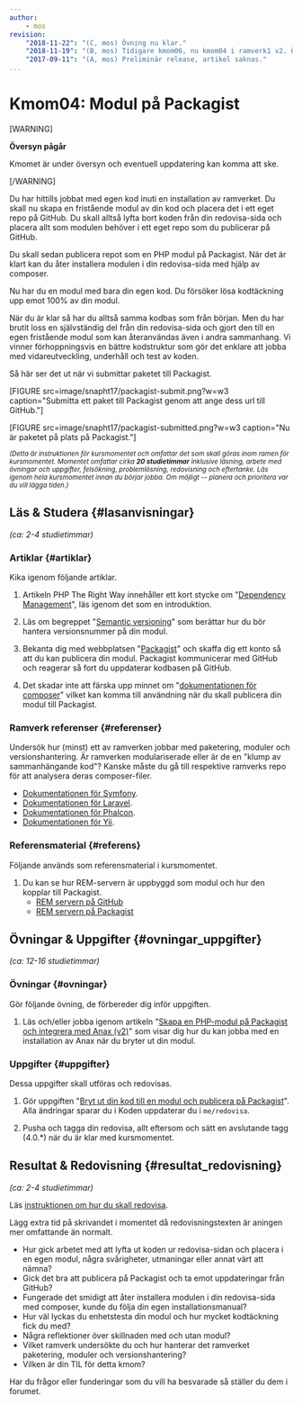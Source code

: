 ```yaml
---
author:
    - mos
revision:
    "2018-11-22": "(C, mos) Övning nu klar."
    "2018-11-19": "(B, mos) Tidigare kmom06, nu kmom04 i ramverk1 v2. Övnings saknas."
    "2017-09-11": "(A, mos) Preliminär release, artikel saknas."
...
```

Kmom04: Modul på Packagist
==================================

[WARNING]

**Översyn pågår**

Kmomet är under översyn och eventuell uppdatering kan komma att ske.

[/WARNING]

Du har hittills jobbat med egen kod inuti en installation av ramverket. Du skall nu skapa en fristående modul av din kod och placera det i ett eget repo på GitHub. Du skall alltså lyfta bort koden från din redovisa-sida och placera allt som modulen behöver i ett eget repo som du publicerar på GitHub.

Du skall sedan publicera repot som en PHP modul på Packagist. När det är klart kan du åter installera modulen i din redovisa-sida med hjälp av composer.

Nu har du en modul med bara din egen kod. Du försöker lösa kodtäckning upp emot 100% av din modul.

När du är klar så har du alltså samma kodbas som från början. Men du har brutit loss en självständig del från din redovisa-sida och gjort den till en egen fristående modul som kan återanvändas även i andra sammanhang. Vi vinner förhoppningsvis en bättre kodstruktur som gör det enklare att jobba med vidareutveckling, underhåll och test av koden.

<!--more-->


Så här ser det ut när vi submittar paketet till Packagist.

[FIGURE src=image/snapht17/packagist-submit.png?w=w3 caption="Submitta ett paket till Packagist genom att ange dess url till GitHub."]

[FIGURE src=image/snapht17/packagist-submitted.png?w=w3 caption="Nu är paketet på plats på Packagist."]



<small><i>(Detta är instruktionen för kursmomentet och omfattar det som skall göras inom ramen för kursmomentet. Momentet omfattar cirka **20 studietimmar** inklusive läsning, arbete med övningar och uppgifter, felsökning, problemlösning, redovisning och eftertanke. Läs igenom hela kursmomentet innan du börjar jobba. Om möjligt -- planera och prioritera var du vill lägga tiden.)</i></small>



Läs & Studera  {#lasanvisningar}
---------------------------------

*(ca: 2-4 studietimmar)*



### Artiklar {#artiklar}

Kika igenom följande artiklar.

1. Artikeln PHP The Right Way innehåller ett kort stycke om "[Dependency Management](http://www.phptherightway.com/#dependency_management)", läs igenom det som en introduktion.

1. Läs om begreppet "[Semantic versioning](http://semver.org/)" som berättar hur du bör hantera versionsnummer på din modul.

1. Bekanta dig med webbplatsen "[Packagist](https://packagist.org/about)" och skaffa dig ett konto så att du kan publicera din modul. Packagist kommunicerar med GitHub och reagerar så fort du uppdaterar kodbasen på GitHub.

1. Det skadar inte att färska upp minnet om "[dokumentationen för composer](https://getcomposer.org/doc/)" vilket kan komma till användning när du skall publicera din modul till Packagist.



### Ramverk referenser {#referenser}

Undersök hur (minst) ett av ramverken jobbar med paketering, moduler och versionshantering. Är ramverken modulariserade eller är de en "klump av sammanhängande kod"? Kanske måste du gå till respektive ramverks repo för att analysera deras composer-filer.

* [Dokumentationen för Symfony](https://symfony.com/doc/current/).
* [Dokumentationen för Laravel](https://laravel.com/docs/5.7).
* [Dokumentationen för Phalcon](https://docs.phalconphp.com/en/).
* [Dokumentationen för Yii](https://www.yiiframework.com/doc/guide/2.0/en).



### Referensmaterial {#referens}

Följande används som referensmaterial i kursmomentet.

1. Du kan se hur REM-servern är uppbyggd som modul och hur den kopplar till Packagist.
    * [REM servern på GitHub](https://github.com/canax/remserver)
    * [REM servern på Packagist](https://packagist.org/packages/anax/remserver)



Övningar & Uppgifter  {#ovningar_uppgifter}
-------------------------------------------

*(ca: 12-16 studietimmar)*



### Övningar {#ovningar}

Gör följande övning, de förbereder dig inför uppgiften.

1. Läs och/eller jobba igenom artikeln "[Skapa en PHP-modul på Packagist och integrera med Anax (v2)](kunskap/skapa-en-php-modul-pa-packagist-och-integrera-med-anax-v2)" som visar dig hur du kan jobba med en installation av Anax när du bryter ut din modul.



### Uppgifter {#uppgifter}

Dessa uppgifter skall utföras och redovisas.

1. Gör uppgiften "[Bryt ut din kod till en modul och publicera på Packagist](uppgift/bryt-ut-din-kod-till-en-modul-och-publicera-pa-packagist)". Alla ändringar sparar du i Koden uppdaterar du i `me/redovisa`.

1. Pusha och tagga din redovisa, allt eftersom och sätt en avslutande tagg (4.0.\*) när du är klar med kursmomentet.



Resultat & Redovisning  {#resultat_redovisning}
-----------------------------------------------

*(ca: 2-4 studietimmar)*

Läs [instruktionen om hur du skall redovisa](./../redovisa).

Lägg extra tid på skrivandet i momentet då redovisningstexten är aningen mer omfattande än normalt.

* Hur gick arbetet med att lyfta ut koden ur redovisa-sidan och placera i en egen modul, några svårigheter, utmaningar eller annat värt att nämna?
* Gick det bra att publicera på Packagist och ta emot uppdateringar från GitHub?
* Fungerade det smidigt att åter installera modulen i din redovisa-sida med composer, kunde du följa din egen installationsmanual?
* Hur väl lyckas du enhetstesta din modul och hur mycket kodtäckning fick du med?
* Några reflektioner över skillnaden med och utan modul?
* Vilket ramverk undersökte du och hur hanterar det ramverket paketering, moduler och versionshantering?
* Vilken är din TIL för detta kmom?

Har du frågor eller funderingar som du vill ha besvarade så ställer du dem i forumet.
